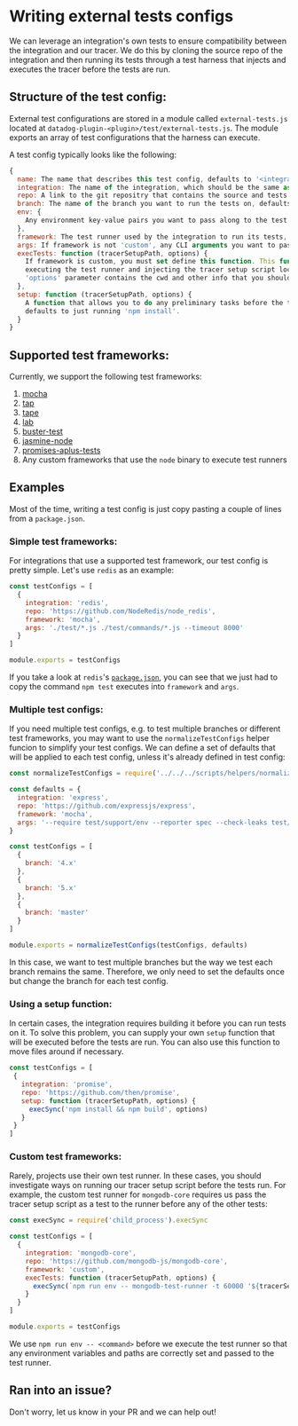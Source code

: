 # Writing external tests configs

We can leverage an integration's own tests to ensure compatibility between the integration and our tracer. We do this by cloning the source repo of the integration and then running its tests through a test harness that injects and executes the tracer before the tests are run.

## Structure of the test config:

External test configurations are stored in a module called `external-tests.js` located at `datadog-plugin-<plugin>/test/external-tests.js`. The module exports an array of test configurations that the harness can execute.

A test config typically looks like the following:

```javascript
{
  name: The name that describes this test config, defaults to '<integration> (<branch>) - <framework>',
  integration: The name of the integration, which should be the same as its npm package name,
  repo: A link to the git repositry that contains the source and tests of the integration,
  branch: The name of the branch you want to run the tests on, defaults to 'master',
  env: {
    Any environment key-value pairs you want to pass along to the test runner
  },
  framework: The test runner used by the integration to run its tests,
  args: If framework is not 'custom', any CLI arguments you want to pass to the test runner--which are typically the tests files to run,
  execTests: function (tracerSetupPath, options) {
    If framework is custom, you must set define this function. This function will then be responsible for
    executing the test runner and injecting the tracer setup script located in 'tracerSetupPath'. The
    'options' parameter contains the cwd and other info that you should pass to any execSyncs or execs.
  },
  setup: function (tracerSetupPath, options) {
    A function that allows you to do any preliminary tasks before the test harness executes the test config,
    defaults to just running 'npm install'.
  }
}
```

## Supported test frameworks:

Currently, we support the following test frameworks:

1. [mocha][0]
2. [tap][1]
3. [tape][2]
4. [lab][3]
5. [buster-test][4]
6. [jasmine-node][5]
7. [promises-aplus-tests][6]
8. Any custom frameworks that use the `node` binary to execute test runners

## Examples

Most of the time, writing a test config is just copy pasting a couple of lines from a `package.json`.

### Simple test frameworks:

For integrations that use a supported test framework, our test config is pretty simple. Let's use `redis` as an example:

```javascript
const testConfigs = [
  {
    integration: 'redis',
    repo: 'https://github.com/NodeRedis/node_redis',
    framework: 'mocha',
    args: './test/*.js ./test/commands/*.js --timeout 8000'
  }
]

module.exports = testConfigs
```

If you take a look at `redis`'s [`package.json`][7], you can see that we just had to copy the command `npm test` executes into `framework` and `args`.

### Multiple test configs:

If you need multiple test configs, e.g. to test multiple branches or different test frameworks, you may want to use the `normalizeTestConfigs` helper funcion to simplify your test configs. We can define a set of defaults that will be applied to each test config, unless it's already defined in test config:

```javascript
const normalizeTestConfigs = require('../../../scripts/helpers/normalizeTestConfigs')

const defaults = {
  integration: 'express',
  repo: 'https://github.com/expressjs/express',
  framework: 'mocha',
  args: '--require test/support/env --reporter spec --check-leaks test/ test/acceptance/'
}

const testConfigs = [
  {
    branch: '4.x'
  },
  {
    branch: '5.x'
  },
  {
    branch: 'master'
  }
]

module.exports = normalizeTestConfigs(testConfigs, defaults)
```

In this case, we want to test multiple branches but the way we test each branch remains the same. Therefore, we only need to set the defaults once but change the branch for each test config.

### Using a setup function:

In certain cases, the integration requires building it before you can run tests on it. To solve this problem, you can supply your own `setup` function that will be executed before the tests are run. You can also use this function to move files around if necessary.

 ```javascript
const testConfigs = [
  {
    integration: 'promise',
    repo: 'https://github.com/then/promise',
    setup: function (tracerSetupPath, options) {
      execSync('npm install && npm build', options)
    }
  }
]
```

### Custom test frameworks:

Rarely, projects use their own test runner. In these cases, you should investigate ways on running our tracer setup script before the tests run. For example, the custom test runner for `mongodb-core` requires us pass the tracer setup script as a test to the runner before any of the other tests:

```javascript
const execSync = require('child_process').execSync

const testConfigs = [
  {
    integration: 'mongodb-core',
    repo: 'https://github.com/mongodb-js/mongodb-core',
    framework: 'custom',
    execTests: function (tracerSetupPath, options) {
      execSync(`npm run env -- mongodb-test-runner -t 60000 '${tracerSetupPath}' test/tests`, options)
    }
  }
]

module.exports = testConfigs
```

We use `npm run env -- <command>` before we execute the test runner so that any environment variables and paths are correctly set and passed to the test runner.

## Ran into an issue?

Don't worry, let us know in your PR and we can help out!

[0]: https://www.npmjs.com/package/mocha
[1]: https://www.npmjs.com/package/tap
[2]: https://www.npmjs.com/package/tape
[3]: https://www.npmjs.com/package/lab
[4]: https://www.npmjs.com/package/buster-test
[5]: https://www.npmjs.com/package/jasmine-node
[6]: https://www.npmjs.com/package/promises-aplus-tests
[7]: https://github.com/NodeRedis/node_redis/blob/master/package.json
